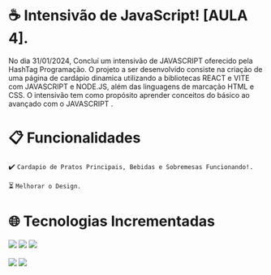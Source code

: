 # :coffee:  Intensivão de JavaScript! [AULA 4].

No dia 31/01/2024, Concluí um intensivão de JAVASCRIPT oferecido pela HashTag Programação. O projeto a ser desenvolvido consiste na criação de uma página de cardápio dinamica utilizando a bibliotecas REACT e VITE com JAVASCRIPT e NODE.JS, além das linguagens de marcação HTML e CSS. O intensivão tem como propósito aprender conceitos do básico ao avançado com o JAVASCRIPT .
<br>

# :clipboard: **Funcionalidades**

:heavy_check_mark: `Cardapio de Pratos Principais, Bebidas e Sobremesas Funcionando!.`

:hourglass_flowing_sand: `Melhorar o Design.`
<br>
# 🌐 **Tecnologias Incrementadas**
<div>
 <img src="https://img.shields.io/badge/HTML-239120?style=for-the-badge&logo=html5&logoColor=white">
 <img src="https://img.shields.io/badge/CSS-239120?&style=for-the-badge&logo=css3&logoColor=white">
 <img src="https://img.shields.io/badge/JavaScript-F7DF1E?style=for-the-badge&logo=javascript&logoColor=black">
<br>
<br>
 <img src="https://img.shields.io/badge/React-20232A?style=for-the-badge&logo=react&logoColor=61DAFB">
 <img src="https://img.shields.io/badge/Node.js-43853D?style=for-the-badge&logo=node.js&logoColor=white">
</div>
